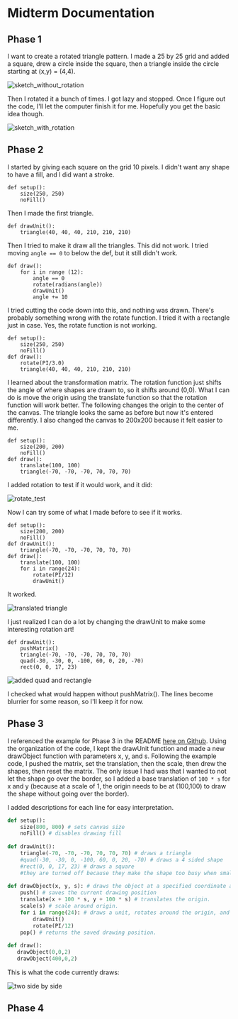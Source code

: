 # Midterm Documentation

## Phase 1

I want to create a rotated triangle pattern. I made a 25 by 25 grid and added a square, drew a circle inside the square, then a triangle inside the circle starting at (x,y) = (4,4). 

![sketch_without_rotation](img/Phase1_01.png)

Then I rotated it a bunch of times. I got lazy and stopped. Once I figure out the code, I'll let the computer finish it for me. Hopefully you get the basic idea though.

![sketch_with_rotation](img/Phase1_02.png)

## Phase 2

I started by giving each square on the grid 10 pixels. I didn't want any shape to have a fill, and I did want a stroke.

```
def setup():
    size(250, 250)
    noFill()
```

Then I made the first triangle.

```
def drawUnit():
    triangle(40, 40, 40, 210, 210, 210)
```
    
Then I tried to make it draw all the triangles. This did not work. I tried moving ```angle == 0``` to below the def, but it still didn't work.

```
def draw():
    for i in range (12):
        angle == 0
        rotate(radians(angle))
        drawUnit()
        angle += 10
```

I tried cutting the code down into this, and nothing was drawn. There's probably something wrong with the rotate function. I tried it with a rectangle just in case. Yes, the rotate function is not working.
```
def setup():
    size(250, 250)
    noFill()
def draw():
    rotate(PI/3.0)
    triangle(40, 40, 40, 210, 210, 210)
```

I learned about the transformation matrix. The rotation function just shifts the angle of where shapes are drawn to, so it shifts around (0,0). What I can do is move the origin using the translate function so that the rotation function will work better. The following changes the origin to the center of the canvas. The triangle looks the same as before but now it's entered differently. I also changed the canvas to 200x200 because it felt easier to me.

```
def setup():
    size(200, 200)
    noFill()
def draw():
    translate(100, 100)
    triangle(-70, -70, -70, 70, 70, 70)
```
I added rotation to test if it would work, and it did:

![rotate_test](img/Phase2_01.png)

Now I can try some of what I made before to see if it works.
```
def setup():
    size(200, 200)
    noFill()
def drawUnit():
    triangle(-70, -70, -70, 70, 70, 70)
def draw():
    translate(100, 100)
    for i in range(24):
        rotate(PI/12)
        drawUnit()
```
It worked.

![translated triangle](img/Phase2_02.png)

I just realized I can do a lot by changing the drawUnit to make some interesting rotation art!
```
def drawUnit():
    pushMatrix()
    triangle(-70, -70, -70, 70, 70, 70)
    quad(-30, -30, 0, -100, 60, 0, 20, -70)
    rect(0, 0, 17, 23)
```

![added quad and rectangle](img/Phase2_03.png)

I checked what would happen without pushMatrix(). The lines become blurrier for some reason, so I'll keep it for now.

## Phase 3
I referenced the example for Phase 3 in the README [here on Github](https://github.com/rdwrome/261sp24/tree/main/07Midterm). Using the organization of the code, I kept the drawUnit function and made a new drawObject function with parameters x, y, and s. Following the example code, I pushed the matrix, set the translation, then the scale, then drew the shapes, then reset the matrix. The only issue I had was that I wanted to not let the shape go over the border, so I added a base translation of `100 * s` for x and y (because at a scale of 1, the origin needs to be at (100,100) to draw the shape without going over the border).

I added descriptions for each line for easy interpretation.

```python
def setup():
    size(800, 800) # sets canvas size
    noFill() # disables drawing fill
    
def drawUnit():
    triangle(-70, -70, -70, 70, 70, 70) # draws a triangle
    #quad(-30, -30, 0, -100, 60, 0, 20, -70) # draws a 4 sided shape
    #rect(0, 0, 17, 23) # draws a square
    #they are turned off because they make the shape too busy when small scaled.
    
def drawObject(x, y, s): # draws the object at a specified coordinate and scale.
    push() # saves the current drawing position
    translate(x + 100 * s, y + 100 * s) # translates the origin.
    scale(s) # scale around origin.
    for i in range(24): # draws a unit, rotates around the origin, and repeats.
        drawUnit()
        rotate(PI/12)
    pop() # returns the saved drawing position.
    
def draw():
   drawObject(0,0,2)
   drawObject(400,0,2)
```
This is what the code currently draws:

![two side by side](img/Phase3_01.png)

## Phase 4


